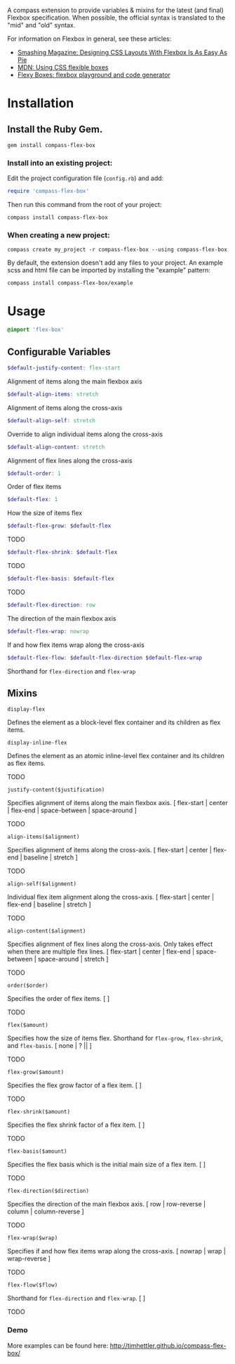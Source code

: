 A compass extension to provide variables & mixins for the latest (and final) Flexbox specification. When possible, the official syntax is translated to the "mid" and "old" syntax.

For information on Flexbox in general, see these articles:

* [Smashing Magazine: Designing CSS Layouts With Flexbox Is As Easy As Pie](http://coding.smashingmagazine.com/2013/05/22/centering-elements-with-flexbox/)
* [MDN: Using CSS flexible boxes](https://developer.mozilla.org/en-US/docs/Web/Guide/CSS/Flexible_boxes)
* [Flexy Boxes: flexbox playground and code generator](http://the-echoplex.net/flexyboxes/)

# Installation

## Install the Ruby Gem.

  ```
  gem install compass-flex-box
  ```

### Install into an existing project:

Edit the project configuration file (`config.rb`) and add:

  ```ruby
  require 'compass-flex-box'
  ```

Then run this command from the root of your project:

  ```
  compass install compass-flex-box
  ```

### When creating a new project:

  ```
  compass create my_project -r compass-flex-box --using compass-flex-box
  ```

By default, the extension doesn't add any files to your project. An example scss and html file can be imported by installing the "example" pattern:

  ```
  compass install compass-flex-box/example
  ```

# Usage

  ```scss
  @import 'flex-box'
  ```
## Configurable Variables

  ```scss
  $default-justify-content: flex-start
  ```

Alignment of items along the main flexbox axis

  ```scss
  $default-align-items: stretch
  ```

Alignment of items along the cross-axis

  ```scss
  $default-align-self: stretch
  ```

Override to align individual items along the cross-axis

  ```scss
  $default-align-content: stretch
  ```

Alignment of flex lines along the cross-axis

  ```scss
  $default-order: 1
  ```

Order of flex items

  ```scss
  $default-flex: 1
  ```

How the size of items flex

  ```scss
  $default-flex-grow: $default-flex
  ```

TODO

  ```scss
  $default-flex-shrink: $default-flex
  ```

TODO

  ```scss
  $default-flex-basis: $default-flex
  ```

TODO

  ```scss
  $default-flex-direction: row
  ```

The direction of the main flexbox axis

  ```scss
  $default-flex-wrap: nowrap
  ```

If and how flex items wrap along the cross-axis

  ```scss
  $default-flex-flow: $default-flex-direction $default-flex-wrap
  ```

Shorthand for `flex-direction` and `flex-wrap`

## Mixins

  ```
  display-flex
  ```

Defines the element as a block-level flex container and its children as flex items.

  ```
  display-inline-flex
  ```

Defines the element as an atomic inline-level flex container and its children as flex items.

TODO

  ```
  justify-content($justification)
  ```

Specifies alignment of items along the main flexbox axis. [ flex-start | center | flex-end | space-between | space-around ]

TODO

  ```
  align-items($alignment)
  ```

Specifies alignment of items along the cross-axis. [ flex-start | center | flex-end | baseline | stretch ]

TODO

  ```
  align-self($alignment)
  ```

Individual flex item alignment along the cross-axis. [ flex-start | center | flex-end | baseline | stretch ]

TODO

  ```
  align-content($alignment)
  ```

Specifies alignment of flex lines along the cross-axis. Only takes effect when there are multiple flex lines. [ flex-start | center | flex-end | space-between | space-around | stretch ]

TODO

  ```
  order($order)
  ```

Specifies the order of flex items. [ *<integer>* ]

TODO

  ```
  flex($amount)
  ```

Specifies how the size of items flex. Shorthand for `flex-grow`, `flex-shrink`, and `flex-basis`. [ none | *<flex-grow> <flex-shrink>*? || *<flex-basis>* ]

TODO

  ```
  flex-grow($amount)
  ```
Specifies the flex grow factor of a flex item. [ *<integer>* ]

TODO

  ```
  flex-shrink($amount)
  ```

Specifies the flex shrink factor of a flex item. [ *<integer>* ]

TODO

  ```
  flex-basis($amount)
  ```

Specifies the flex basis which is the initial main size of a flex item. [ *<width>* ]

TODO

  ```
  flex-direction($direction)
  ```

Specifies the direction of the main flexbox axis. [ row | row-reverse | column | column-reverse ]

TODO

  ```
  flex-wrap($wrap)
  ```

Specifies if and how flex items wrap along the cross-axis. [ nowrap | wrap | wrap-reverse ]

TODO

  ```
  flex-flow($flow)
  ```

Shorthand for `flex-direction` and `flex-wrap`. [ *<flex-direction>* *<flex-flow>* ]

TODO

### Demo

More examples can be found here: http://timhettler.github.io/compass-flex-box/